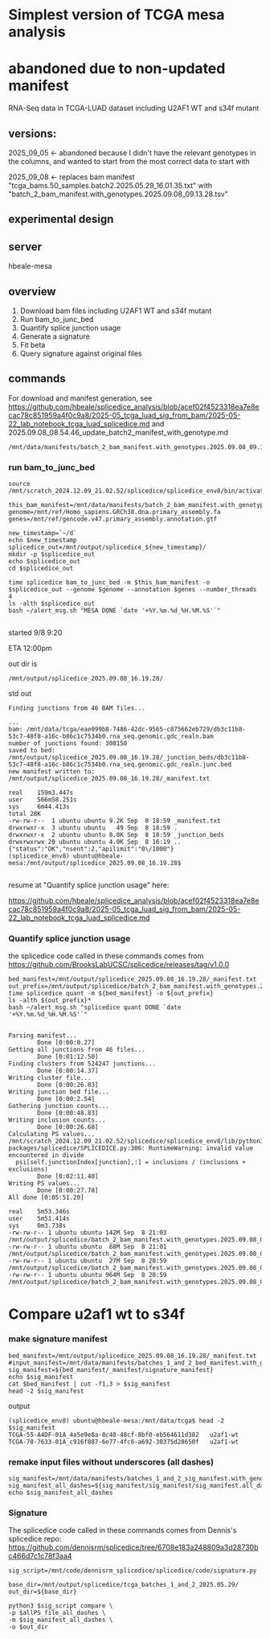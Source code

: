 # Simplest version of TCGA mesa analysis

# abandoned due to non-updated manifest

RNA-Seq data in TCGA-LUAD dataset including U2AF1 WT and s34f mutant



## versions:

2025_09_05 <- abandoned because I didn't have the relevant genotypes in the columns, and wanted to start from the most correct data to start with 

2025_09_08 <- replaces bam manifest "tcga_bams.50_samples.batch2.2025.05.29_16.01.35.txt" with "batch_2_bam_manifest.with_genotypes.2025.09.08_09.13.28.tsv"



## 

## experimental design



## server

hbeale-mesa

## overview

1) Download bam files including U2AF1 WT and s34f mutant 
2) Run bam_to_junc_bed
3) Quantify splice junction usage
4) Generate a signature 
5) Fit beta
6) Query signature against original files

## commands

For download and manifest generation, see https://github.com/hbeale/splicedice_analysis/blob/acef02f4523318ea7e8ecac78c851959a4f0c9a8/2025-05_tcga_luad_sig_from_bam/2025-05-22_lab_notebook_tcga_luad_splicedice.md and 2025.09.08_08.54.46_update_batch2_manifest_with_genotype.md

```
/mnt/data/manifests/batch_2_bam_manifest.with_genotypes.2025.09.08_09.13.28.tsv
```





### run bam_to_junc_bed

```
source /mnt/scratch_2024.12.09_21.02.52/splicedice/splicedice_env8/bin/activate

this_bam_manifest=/mnt/data/manifests/batch_2_bam_manifest.with_genotypes.2025.09.08_09.13.28.tsv
genome=/mnt/ref/Homo_sapiens.GRCh38.dna.primary_assembly.fa
genes=/mnt/ref/gencode.v47.primary_assembly.annotation.gtf

new_timestamp=`~/d`
echo $new_timestamp
splicedice_out=/mnt/output/splicedice_${new_timestamp}/ 
mkdir -p $splicedice_out
echo $splicedice_out
cd $splicedice_out

time splicedice bam_to_junc_bed -m $this_bam_manifest -o $splicedice_out --genome $genome --annotation $genes --number_threads 4
ls -alth $splicedice_out
bash ~/alert_msg.sh "MESA DONE `date '+%Y.%m.%d_%H.%M.%S'`"


```

started 9/8 9:20 

ETA 12:00pm

out dir is 

```
/mnt/output/splicedice_2025.09.08_16.19.28/
```



std out

```
Finding junctions from 46 BAM files...

```



```
...
bam: /mnt/data/tcga/eae099b8-7486-42dc-9565-c875662eb729/db3c11b8-53c7-48f8-a16c-b86c1c7534b0.rna_seq.genomic.gdc_realn.bam
number of junctions found: 308150
saved to bed: /mnt/output/splicedice_2025.09.08_16.19.28/_junction_beds/db3c11b8-53c7-48f8-a16c-b86c1c7534b0.rna_seq.genomic.gdc_realn.junc.bed
new manifest written to: /mnt/output/splicedice_2025.09.08_16.19.28/_manifest.txt

real    159m3.447s
user    566m58.251s
sys     6m44.413s
total 28K
-rw-rw-r--  1 ubuntu ubuntu 9.2K Sep  8 18:59 _manifest.txt
drwxrwxr-x  3 ubuntu ubuntu   49 Sep  8 18:59 .
drwxrwxr-x  2 ubuntu ubuntu 8.0K Sep  8 18:59 _junction_beds
drwxrwxrwx 20 ubuntu ubuntu 4.0K Sep  8 16:19 ..
{"status":"OK","nsent":2,"apilimit":"0\/1000"}
(splicedice_env8) ubuntu@hbeale-mesa:/mnt/output/splicedice_2025.09.08_16.19.28$ 


```

resume at "Quantify splice junction usage" here:

https://github.com/hbeale/splicedice_analysis/blob/acef02f4523318ea7e8ecac78c851959a4f0c9a8/2025-05_tcga_luad_sig_from_bam/2025-05-22_lab_notebook_tcga_luad_splicedice.md



### Quantify splice junction usage



the splicedice code called in these commands comes from https://github.com/BrooksLabUCSC/splicedice/releases/tag/v1.0.0

```
bed_manifest=/mnt/output/splicedice_2025.09.08_16.19.28/_manifest.txt
out_prefix=/mnt/output/splicedice/batch_2_bam_manifest.with_genotypes.2025.09.08_09.13.28
time splicedice quant -m ${bed_manifest} -o ${out_prefix}
ls -alth ${out_prefix}*
bash ~/alert_msg.sh "splicedice quant DONE `date '+%Y.%m.%d_%H.%M.%S'`"


```



```
Parsing manifest...
        Done [0:00:0.27]
Getting all junctions from 46 files...
        Done [0:01:12.50]
Finding clusters from 524247 junctions...
        Done [0:00:14.37]
Writing cluster file...
        Done [0:00:26.83]
Writing junction bed file...
        Done [0:00:2.54]
Gathering junction counts...
        Done [0:00:48.83]
Writing inclusion counts...
        Done [0:00:26.68]
Calculating PS values...
/mnt/scratch_2024.12.09_21.02.52/splicedice/splicedice_env8/lib/python3.12/site-packages/splicedice/SPLICEDICE.py:306: RuntimeWarning: invalid value encountered in divide
  psi[self.junctionIndex[junction],:] = inclusions / (inclusions + exclusions)
        Done [0:02:11.40]
Writing PS values...
        Done [0:00:27.78]
All done [0:05:51.20]

real    5m53.346s
user    5m51.414s
sys     0m3.738s
-rw-rw-r-- 1 ubuntu ubuntu 142M Sep  8 21:03 /mnt/output/splicedice/batch_2_bam_manifest.with_genotypes.2025.09.08_09.13.28_allPS.tsv
-rw-rw-r-- 1 ubuntu ubuntu  68M Sep  8 21:01 /mnt/output/splicedice/batch_2_bam_manifest.with_genotypes.2025.09.08_09.13.28_inclusionCounts.tsv
-rw-rw-r-- 1 ubuntu ubuntu  27M Sep  8 20:59 /mnt/output/splicedice/batch_2_bam_manifest.with_genotypes.2025.09.08_09.13.28_junctions.bed
-rw-rw-r-- 1 ubuntu ubuntu 964M Sep  8 20:59 /mnt/output/splicedice/batch_2_bam_manifest.with_genotypes.2025.09.08_09.13.28_allClusters.tsv

```

# Compare u2af1 wt to s34f

### make signature manifest



```{bash}
bed_manifest=/mnt/output/splicedice_2025.09.08_16.19.28/_manifest.txt
#input_manifest=/mnt/data/manifests/batches_1_and_2_bed_manifest.with_genotypes.2025.05.29_22.26.44.tsv
sig_manifest=${bed_manifest/_manifest/signature_manifest}
echo $sig_manifest
cat $bed_manifest | cut -f1,3 > $sig_manifest
head -2 $sig_manifest
```



output

```
(splicedice_env8) ubuntu@hbeale-mesa:/mnt/data/tcga$ head -2 $sig_manifest
TCGA-55-A4DF-01A_4a5e9e8a-8c48-48cf-8bf0-eb564611d382   u2af1-wt
TCGA-78-7633-01A_c916f887-6e77-4fc6-a692-30375d28650f   u2af1-wt
```

### remake input files without underscores (all dashes)

```
sig_manifest=/mnt/data/manifests/batches_1_and_2_sig_manifest.with_genotypes.2025.05.29_22.26.44.tsv
sig_manifest_all_dashes=${sig_manifest/sig_manifest/sig_manifest.all_dashes}
echo $sig_manifest_all_dashes

```



### Signature

The splicedice code called in these commands comes from Dennis's splicedice repo: https://github.com/dennisrm/splicedice/tree/6708e183a248809a3d28730bc466d7c1c78f3aa4

```
sig_script=/mnt/code/dennisrm_splicedice/splicedice/code/signature.py

base_dir=/mnt/output/splicedice/tcga_batches_1_and_2_2025.05.29/
out_dir=${base_dir}

python3 $sig_script compare \
-p $allPS_file_all_dashes \
-m $sig_manifest_all_dashes \
-o $out_dir

```




